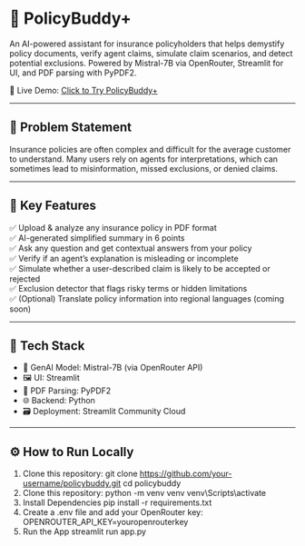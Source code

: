 # 🤝 PolicyBuddy+

An AI-powered assistant for insurance policyholders that helps demystify policy documents, verify agent claims, simulate claim scenarios, and detect potential exclusions. Powered by Mistral-7B via OpenRouter, Streamlit for UI, and PDF parsing with PyPDF2.

🔗 Live Demo: [Click to Try PolicyBuddy+](https://policybuddy-cxne44tuvzb4g6fkvwpb8w.streamlit.app/)

---

## 📌 Problem Statement

Insurance policies are often complex and difficult for the average customer to understand. Many users rely on agents for interpretations, which can sometimes lead to misinformation, missed exclusions, or denied claims.

---

## 🎯 Key Features

✅ Upload & analyze any insurance policy in PDF format  
✅ AI-generated simplified summary in 6 points  
✅ Ask any question and get contextual answers from your policy  
✅ Verify if an agent’s explanation is misleading or incomplete  
✅ Simulate whether a user-described claim is likely to be accepted or rejected  
✅ Exclusion detector that flags risky terms or hidden limitations  
✅ (Optional) Translate policy information into regional languages (coming soon)

---

## 🧠 Tech Stack

- 🧠 GenAI Model: Mistral-7B (via OpenRouter API)
- 🖼️ UI: Streamlit
- 📄 PDF Parsing: PyPDF2
- 🌐 Backend: Python
- 🗃️ Deployment: Streamlit Community Cloud

---

## ⚙️ How to Run Locally

1. Clone this repository:
git clone https://github.com/your-username/policybuddy.git
cd policybuddy
2. Clone this repository:
python -m venv venv
venv\Scripts\activate
3. Install Dependencies
pip install -r requirements.txt
4. Create a .env file and add your OpenRouter key:
OPENROUTER_API_KEY=youropenrouterkey
5. Run the App
streamlit run app.py
